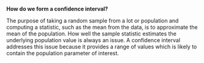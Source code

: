 **How do we form a confidence interval?**	

The purpose of taking a random sample from a lot or population and computing a statistic, such as the mean from the data, is to approximate the mean of the population. How well the sample statistic estimates the underlying population value is always an issue. A confidence interval addresses this issue because it provides a range of values which is likely to contain the population parameter of interest.
